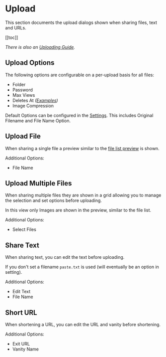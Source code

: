# Upload

This section documents the upload dialogs shown when sharing files, text and URLs.

[[toc]]

_There is also an [Uploading Guide](../guides/uploading.md)._

## Upload Options

The following options are configurable on a per-upload basis for all files:

- Folder
- Password
- Max Views
- Deletes At _([Examples](https://zipline.diced.sh/docs/guides/ms))_
- Image Compression

Default Options can be configured in the [Settings](settings.md#upload-settings). This includes Original Filename and File Name Option.

## Upload File

When sharing a single file a preview similar to the [file list preview](files.md#file-preview) is shown.

Additional Options:

- File Name

## Upload Multiple Files

When sharing multiple files they are shown in a grid allowing you to manage the selection and set options before uploading.

In this view only Images are shown in the preview, similar to the file list.

Additional Options:

- Select Files

## Share Text

When sharing text, you can edit the text before uploading.

If you don't set a filename `paste.txt` is used (will eventually be an option in setting).

Additional Options:

- Edit Text
- File Name

## Short URL

When shortening a URL, you can edit the URL and vanity before shortening.

Additional Options:

- Exit URL
- Vanity Name
